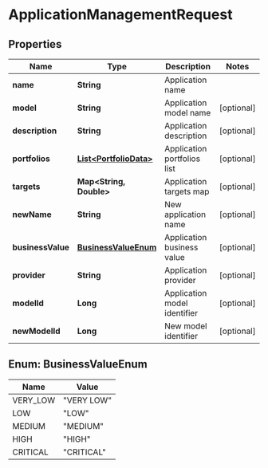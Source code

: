 
# ApplicationManagementRequest

## Properties
Name | Type | Description | Notes
------------ | ------------- | ------------- | -------------
**name** | **String** | Application name | 
**model** | **String** | Application model name |  [optional]
**description** | **String** | Application description |  [optional]
**portfolios** | [**List&lt;PortfolioData&gt;**](PortfolioData.md) | Application portfolios list |  [optional]
**targets** | **Map&lt;String, Double&gt;** | Application targets map |  [optional]
**newName** | **String** | New application name |  [optional]
**businessValue** | [**BusinessValueEnum**](#BusinessValueEnum) | Application business value |  [optional]
**provider** | **String** | Application provider |  [optional]
**modelId** | **Long** | Application model identifier |  [optional]
**newModelId** | **Long** | New model identifier |  [optional]


<a name="BusinessValueEnum"></a>
## Enum: BusinessValueEnum
Name | Value
---- | -----
VERY_LOW | &quot;VERY LOW&quot;
LOW | &quot;LOW&quot;
MEDIUM | &quot;MEDIUM&quot;
HIGH | &quot;HIGH&quot;
CRITICAL | &quot;CRITICAL&quot;




